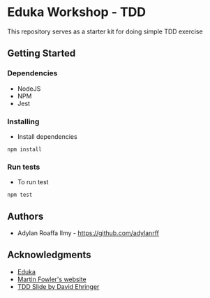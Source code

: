 # Eduka Workshop - TDD 

This repository serves as a starter kit for doing simple TDD exercise

## Getting Started

### Dependencies

* NodeJS
* NPM
* Jest

### Installing

* Install dependencies
```
npm install
```

### Run tests

* To run test
```
npm test
```

## Authors

- Adylan Roaffa Ilmy - https://github.com/adylanrff

## Acknowledgments

* [Eduka](https://www.edukasystem.com/)
* [Martin Fowler's website](https://martinfowler.com/)
* [TDD Slide by David Ehringer](https://www.slideshare.net/dehringer/test-driven-development-5785229)